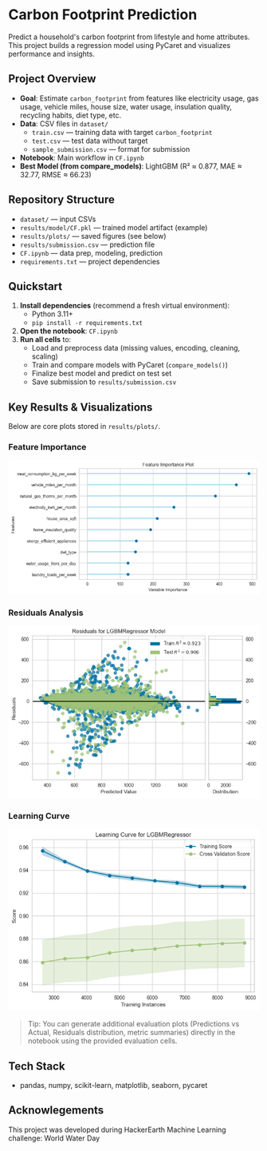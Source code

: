 # Carbon Footprint Prediction

Predict a household's carbon footprint from lifestyle and home attributes. This project builds a regression model using PyCaret and visualizes performance and insights.

## Project Overview
- __Goal__: Estimate `carbon_footprint` from features like electricity usage, gas usage, vehicle miles, house size, water usage, insulation quality, recycling habits, diet type, etc.
- __Data__: CSV files in `dataset/`
  - `train.csv` — training data with target `carbon_footprint`
  - `test.csv` — test data without target
  - `sample_submission.csv` — format for submission
- __Notebook__: Main workflow in `CF.ipynb`
- __Best Model (from compare_models)__: LightGBM (R² ≈ 0.877, MAE ≈ 32.77, RMSE ≈ 66.23)

## Repository Structure
- `dataset/` — input CSVs
- `results/model/CF.pkl` — trained model artifact (example)
- `results/plots/` — saved figures (see below)
- `results/submission.csv` — prediction file
- `CF.ipynb` — data prep, modeling, prediction
- `requirements.txt` — project dependencies

## Quickstart
1. __Install dependencies__ (recommend a fresh virtual environment):
   - Python 3.11+
   - `pip install -r requirements.txt`
2. __Open the notebook__: `CF.ipynb`
3. __Run all cells__ to:
   - Load and preprocess data (missing values, encoding, cleaning, scaling)
   - Train and compare models with PyCaret (`compare_models()`)
   - Finalize best model and predict on test set
   - Save submission to `results/submission.csv`

## Key Results & Visualizations
Below are core plots stored in `results/plots/`.

### Feature Importance
![Feature Importance](results/plots/Feature_imp.png)

### Residuals Analysis
![Residuals](results/plots/Residuals.png)

### Learning Curve
![Learning Curve](results/plots/learning_curve.png)

> Tip: You can generate additional evaluation plots (Predictions vs Actual, Residuals distribution, metric summaries) directly in the notebook using the provided evaluation cells.

## Tech Stack
- pandas, numpy, scikit-learn, matplotlib, seaborn, pycaret

## Acknowlegements
This project was developed during HackerEarth Machine Learning challenge: World Water Day
